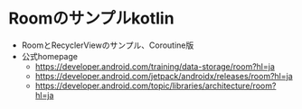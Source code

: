 # Roomのサンプルkotlin
- RoomとRecyclerViewのサンプル、Coroutine版
- 公式homepage
  * https://developer.android.com/training/data-storage/room?hl=ja
  * https://developer.android.com/jetpack/androidx/releases/room?hl=ja
  * https://developer.android.com/topic/libraries/architecture/room?hl=ja
